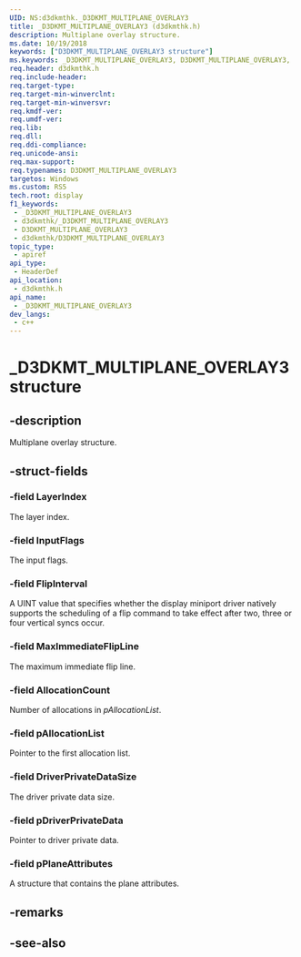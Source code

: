 ```yaml
---
UID: NS:d3dkmthk._D3DKMT_MULTIPLANE_OVERLAY3
title: _D3DKMT_MULTIPLANE_OVERLAY3 (d3dkmthk.h)
description: Multiplane overlay structure.
ms.date: 10/19/2018
keywords: ["D3DKMT_MULTIPLANE_OVERLAY3 structure"]
ms.keywords: _D3DKMT_MULTIPLANE_OVERLAY3, D3DKMT_MULTIPLANE_OVERLAY3,
req.header: d3dkmthk.h
req.include-header: 
req.target-type: 
req.target-min-winverclnt: 
req.target-min-winversvr: 
req.kmdf-ver: 
req.umdf-ver: 
req.lib: 
req.dll: 
req.ddi-compliance: 
req.unicode-ansi: 
req.max-support: 
req.typenames: D3DKMT_MULTIPLANE_OVERLAY3
targetos: Windows
ms.custom: RS5
tech.root: display
f1_keywords:
 - _D3DKMT_MULTIPLANE_OVERLAY3
 - d3dkmthk/_D3DKMT_MULTIPLANE_OVERLAY3
 - D3DKMT_MULTIPLANE_OVERLAY3
 - d3dkmthk/D3DKMT_MULTIPLANE_OVERLAY3
topic_type:
 - apiref
api_type:
 - HeaderDef
api_location:
 - d3dkmthk.h
api_name:
 - _D3DKMT_MULTIPLANE_OVERLAY3
dev_langs:
 - c++
---
```


# _D3DKMT_MULTIPLANE_OVERLAY3 structure


## -description

Multiplane overlay structure.

## -struct-fields

### -field LayerIndex

The layer index.

### -field InputFlags

The input flags.

### -field FlipInterval

A UINT value that specifies whether the display miniport driver natively supports the scheduling of a flip command to take effect after two, three or four vertical syncs occur.

### -field MaxImmediateFlipLine

The maximum immediate flip line.

### -field AllocationCount

Number of allocations in *pAllocationList*.

### -field pAllocationList

Pointer to the first allocation list.

### -field DriverPrivateDataSize

The driver private data size.

### -field pDriverPrivateData

Pointer to driver private data.

### -field pPlaneAttributes

 
A structure that contains the plane attributes.

## -remarks

## -see-also

